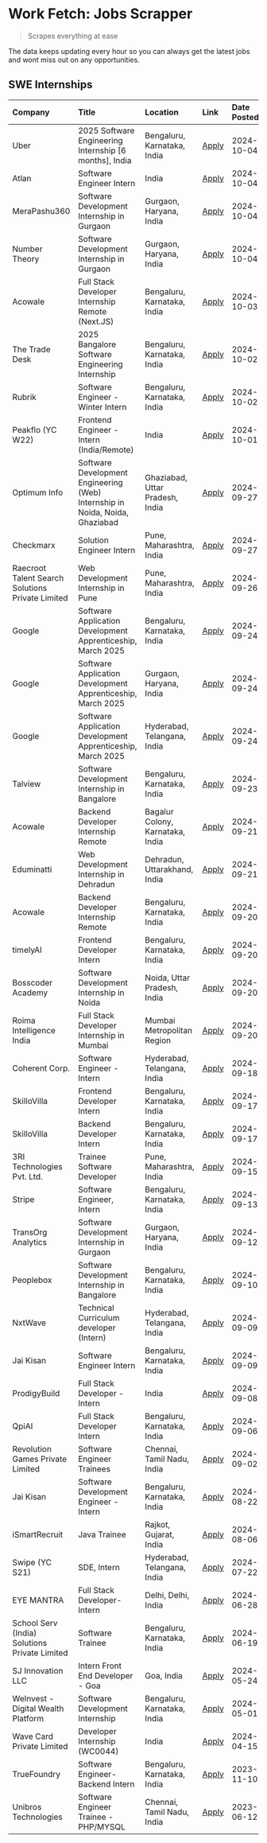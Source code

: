 # Work Fetch: Jobs Scrapper
> Scrapes everything at ease

The data keeps updating every hour so you can always get the latest jobs and wont miss out on any opportunities.

## SWE Internships
<!--START_SECTION:workfetch-->
| Company                                          | Title                                                                        | Location                         | Link                                                                                                                                                                                                                                                  | Date Posted   |
|:-------------------------------------------------|:-----------------------------------------------------------------------------|:---------------------------------|:------------------------------------------------------------------------------------------------------------------------------------------------------------------------------------------------------------------------------------------------------|:--------------|
| Uber                                             | 2025 Software Engineering Internship [6 months], India                       | Bengaluru, Karnataka, India      | [Apply](https://in.linkedin.com/jobs/view/2025-software-engineering-internship-6-months-india-at-uber-4043151908?position=9&pageNum=0&refId=8%2FcAmOn%2Bx0UKPoJCIMntvg%3D%3D&trackingId=1MAFP3g7r0FJuaPDZiVN6w%3D%3D)                                 | 2024-10-04    |
| Atlan                                            | Software Engineer Intern                                                     | India                            | [Apply](https://in.linkedin.com/jobs/view/software-engineer-intern-at-atlan-4040478822?position=24&pageNum=0&refId=8%2FcAmOn%2Bx0UKPoJCIMntvg%3D%3D&trackingId=MNnadocGg7%2BW9Jpzh2wtWQ%3D%3D)                                                        | 2024-10-04    |
| MeraPashu360                                     | Software Development Internship in Gurgaon                                   | Gurgaon, Haryana, India          | [Apply](https://in.linkedin.com/jobs/view/software-development-internship-in-gurgaon-at-merapashu360-4042419113?position=37&pageNum=0&refId=8%2FcAmOn%2Bx0UKPoJCIMntvg%3D%3D&trackingId=Wsy8RZRARy%2BGn5eO%2FEl%2BvA%3D%3D)                           | 2024-10-04    |
| Number Theory                                    | Software Development Internship in Gurgaon                                   | Gurgaon, Haryana, India          | [Apply](https://in.linkedin.com/jobs/view/software-development-internship-in-gurgaon-at-number-theory-4042414715?position=40&pageNum=0&refId=8%2FcAmOn%2Bx0UKPoJCIMntvg%3D%3D&trackingId=LpotH3bJ%2B9QF4pYG8pNTlA%3D%3D)                              | 2024-10-04    |
| Acowale                                          | Full Stack Developer Internship Remote (Next.JS)                             | Bengaluru, Karnataka, India      | [Apply](https://in.linkedin.com/jobs/view/full-stack-developer-internship-remote-next-js-at-acowale-4041816227?position=52&pageNum=0&refId=8%2FcAmOn%2Bx0UKPoJCIMntvg%3D%3D&trackingId=D7OTc6uvSh36UcnrLpqA5g%3D%3D)                                  | 2024-10-03    |
| The Trade Desk                                   | 2025 Bangalore Software Engineering Internship                               | Bengaluru, Karnataka, India      | [Apply](https://in.linkedin.com/jobs/view/2025-bangalore-software-engineering-internship-at-the-trade-desk-3987456531?position=14&pageNum=0&refId=8%2FcAmOn%2Bx0UKPoJCIMntvg%3D%3D&trackingId=cRrnQv1pPVcGSgmmFEaYkQ%3D%3D)                           | 2024-10-02    |
| Rubrik                                           | Software Engineer - Winter Intern                                            | Bengaluru, Karnataka, India      | [Apply](https://in.linkedin.com/jobs/view/software-engineer-winter-intern-at-rubrik-4006567784?position=19&pageNum=0&refId=8%2FcAmOn%2Bx0UKPoJCIMntvg%3D%3D&trackingId=%2Fj0JJAnF%2BN6cyTECfFvDxw%3D%3D)                                              | 2024-10-02    |
| Peakflo (YC W22)                                 | Frontend Engineer - Intern (India/Remote)                                    | India                            | [Apply](https://in.linkedin.com/jobs/view/frontend-engineer-intern-india-remote-at-peakflo-yc-w22-4037729755?position=16&pageNum=0&refId=8%2FcAmOn%2Bx0UKPoJCIMntvg%3D%3D&trackingId=2cyayP1ejl4%2BFnsgB6IIdg%3D%3D)                                  | 2024-10-01    |
| Optimum Info                                     | Software Development Engineering (Web) Internship in Noida, Noida, Ghaziabad | Ghaziabad, Uttar Pradesh, India  | [Apply](https://in.linkedin.com/jobs/view/software-development-engineering-web-internship-in-noida-noida-ghaziabad-at-optimum-info-4037041629?position=7&pageNum=0&refId=8%2FcAmOn%2Bx0UKPoJCIMntvg%3D%3D&trackingId=o4WNUkEsxz39hZp%2ForQ92A%3D%3D)  | 2024-09-27    |
| Checkmarx                                        | Solution Engineer Intern                                                     | Pune, Maharashtra, India         | [Apply](https://in.linkedin.com/jobs/view/solution-engineer-intern-at-checkmarx-4036405936?position=56&pageNum=0&refId=8%2FcAmOn%2Bx0UKPoJCIMntvg%3D%3D&trackingId=b6XxlQGzhSjZ%2BO6vZl%2BpVQ%3D%3D)                                                  | 2024-09-27    |
| Raecroot Talent Search Solutions Private Limited | Web Development Internship in Pune                                           | Pune, Maharashtra, India         | [Apply](https://in.linkedin.com/jobs/view/web-development-internship-in-pune-at-raecroot-talent-search-solutions-private-limited-4034584677?position=48&pageNum=0&refId=8%2FcAmOn%2Bx0UKPoJCIMntvg%3D%3D&trackingId=DC3EucZ8P%2BcdAi%2BbF03i0Q%3D%3D) | 2024-09-26    |
| Google                                           | Software Application Development Apprenticeship, March 2025                  | Bengaluru, Karnataka, India      | [Apply](https://in.linkedin.com/jobs/view/software-application-development-apprenticeship-march-2025-at-google-4032957527?position=2&pageNum=0&refId=8%2FcAmOn%2Bx0UKPoJCIMntvg%3D%3D&trackingId=SncbpfgphHYsXoRQrDuEqA%3D%3D)                        | 2024-09-24    |
| Google                                           | Software Application Development Apprenticeship, March 2025                  | Gurgaon, Haryana, India          | [Apply](https://in.linkedin.com/jobs/view/software-application-development-apprenticeship-march-2025-at-google-4032958554?position=3&pageNum=0&refId=8%2FcAmOn%2Bx0UKPoJCIMntvg%3D%3D&trackingId=GDwLAwo9ERLRce8lOZgSrg%3D%3D)                        | 2024-09-24    |
| Google                                           | Software Application Development Apprenticeship, March 2025                  | Hyderabad, Telangana, India      | [Apply](https://in.linkedin.com/jobs/view/software-application-development-apprenticeship-march-2025-at-google-4032957528?position=4&pageNum=0&refId=8%2FcAmOn%2Bx0UKPoJCIMntvg%3D%3D&trackingId=uOq3Jl5B1oJ0o7I3tUmPtg%3D%3D)                        | 2024-09-24    |
| Talview                                          | Software Development Internship in Bangalore                                 | Bengaluru, Karnataka, India      | [Apply](https://in.linkedin.com/jobs/view/software-development-internship-in-bangalore-at-talview-4033703077?position=11&pageNum=0&refId=8%2FcAmOn%2Bx0UKPoJCIMntvg%3D%3D&trackingId=nxuEkFx%2Bd7DIRFHG7b2Q5A%3D%3D)                                  | 2024-09-23    |
| Acowale                                          | Backend Developer Internship Remote                                          | Bagalur Colony, Karnataka, India | [Apply](https://in.linkedin.com/jobs/view/backend-developer-internship-remote-at-acowale-4030088707?position=18&pageNum=0&refId=8%2FcAmOn%2Bx0UKPoJCIMntvg%3D%3D&trackingId=TC3dDs7FgC%2BvlY5kh4DeoQ%3D%3D)                                           | 2024-09-21    |
| Eduminatti                                       | Web Development Internship in Dehradun                                       | Dehradun, Uttarakhand, India     | [Apply](https://in.linkedin.com/jobs/view/web-development-internship-in-dehradun-at-eduminatti-4032105381?position=26&pageNum=0&refId=8%2FcAmOn%2Bx0UKPoJCIMntvg%3D%3D&trackingId=lTcaUfI96iNIuWT6fg%2FVvw%3D%3D)                                     | 2024-09-21    |
| Acowale                                          | Backend Developer Internship Remote                                          | Bengaluru, Karnataka, India      | [Apply](https://in.linkedin.com/jobs/view/backend-developer-internship-remote-at-acowale-4030975489?position=10&pageNum=0&refId=8%2FcAmOn%2Bx0UKPoJCIMntvg%3D%3D&trackingId=MSMRmYx%2F7%2FvPDalU6iCBOQ%3D%3D)                                         | 2024-09-20    |
| timelyAI                                         | Frontend Developer Intern                                                    | Bengaluru, Karnataka, India      | [Apply](https://in.linkedin.com/jobs/view/frontend-developer-intern-at-timelyai-4030925040?position=15&pageNum=0&refId=8%2FcAmOn%2Bx0UKPoJCIMntvg%3D%3D&trackingId=U%2FkhjdnmqbtBRhcpo5AaQA%3D%3D)                                                    | 2024-09-20    |
| Bosscoder Academy                                | Software Development Internship in Noida                                     | Noida, Uttar Pradesh, India      | [Apply](https://in.linkedin.com/jobs/view/software-development-internship-in-noida-at-bosscoder-academy-4031161323?position=17&pageNum=0&refId=8%2FcAmOn%2Bx0UKPoJCIMntvg%3D%3D&trackingId=klgIevHsVQB2K0aTVK6txw%3D%3D)                              | 2024-09-20    |
| Roima Intelligence India                         | Full Stack Developer Internship in Mumbai                                    | Mumbai Metropolitan Region       | [Apply](https://in.linkedin.com/jobs/view/full-stack-developer-internship-in-mumbai-at-roima-intelligence-india-4031159544?position=53&pageNum=0&refId=8%2FcAmOn%2Bx0UKPoJCIMntvg%3D%3D&trackingId=pdyJE70CMaNLjR1Kk4wIiw%3D%3D)                      | 2024-09-20    |
| Coherent Corp.                                   | Software Engineer - Intern                                                   | Hyderabad, Telangana, India      | [Apply](https://in.linkedin.com/jobs/view/software-engineer-intern-at-coherent-corp-4029132427?position=21&pageNum=0&refId=8%2FcAmOn%2Bx0UKPoJCIMntvg%3D%3D&trackingId=OxSLWXwb15J0y%2BFspZVN5w%3D%3D)                                                | 2024-09-18    |
| SkilloVilla                                      | Frontend Developer Intern                                                    | Bengaluru, Karnataka, India      | [Apply](https://in.linkedin.com/jobs/view/frontend-developer-intern-at-skillovilla-4025873510?position=8&pageNum=0&refId=8%2FcAmOn%2Bx0UKPoJCIMntvg%3D%3D&trackingId=VWv7ZQLdC5TIRuvmzS1rDQ%3D%3D)                                                    | 2024-09-17    |
| SkilloVilla                                      | Backend Developer Intern                                                     | Bengaluru, Karnataka, India      | [Apply](https://in.linkedin.com/jobs/view/backend-developer-intern-at-skillovilla-4025860894?position=12&pageNum=0&refId=8%2FcAmOn%2Bx0UKPoJCIMntvg%3D%3D&trackingId=WLmY5y4kxwqFgwbgDCkkJA%3D%3D)                                                    | 2024-09-17    |
| 3RI Technologies Pvt. Ltd.                       | Trainee  Software Developer                                                  | Pune, Maharashtra, India         | [Apply](https://in.linkedin.com/jobs/view/trainee-software-developer-at-3ri-technologies-pvt-ltd-4026688364?position=27&pageNum=0&refId=8%2FcAmOn%2Bx0UKPoJCIMntvg%3D%3D&trackingId=clYgtwsvPNOrB7ibz2xYrA%3D%3D)                                     | 2024-09-15    |
| Stripe                                           | Software Engineer, Intern                                                    | Bengaluru, Karnataka, India      | [Apply](https://in.linkedin.com/jobs/view/software-engineer-intern-at-stripe-4008214242?position=5&pageNum=0&refId=8%2FcAmOn%2Bx0UKPoJCIMntvg%3D%3D&trackingId=1oHXpvMb75R6O8vydRXgZQ%3D%3D)                                                          | 2024-09-13    |
| TransOrg Analytics                               | Software Development Internship in Gurgaon                                   | Gurgaon, Haryana, India          | [Apply](https://in.linkedin.com/jobs/view/software-development-internship-in-gurgaon-at-transorg-analytics-4024791052?position=59&pageNum=0&refId=8%2FcAmOn%2Bx0UKPoJCIMntvg%3D%3D&trackingId=hbEmCNFZBZAI8GABPHhtEw%3D%3D)                           | 2024-09-12    |
| Peoplebox                                        | Software Development Internship in Bangalore                                 | Bengaluru, Karnataka, India      | [Apply](https://in.linkedin.com/jobs/view/software-development-internship-in-bangalore-at-peoplebox-4022411601?position=13&pageNum=0&refId=8%2FcAmOn%2Bx0UKPoJCIMntvg%3D%3D&trackingId=nJ%2Fn%2F8223y%2FLPN5PUecc%2FQ%3D%3D)                          | 2024-09-10    |
| NxtWave                                          | Technical Curriculum developer (Intern)                                      | Hyderabad, Telangana, India      | [Apply](https://in.linkedin.com/jobs/view/technical-curriculum-developer-intern-at-nxtwave-4020462207?position=35&pageNum=0&refId=8%2FcAmOn%2Bx0UKPoJCIMntvg%3D%3D&trackingId=zcgY6fDGxSfwJW7JXTvxyA%3D%3D)                                           | 2024-09-09    |
| Jai Kisan                                        | Software Engineer Intern                                                     | Bengaluru, Karnataka, India      | [Apply](https://in.linkedin.com/jobs/view/software-engineer-intern-at-jai-kisan-4024075360?position=38&pageNum=0&refId=8%2FcAmOn%2Bx0UKPoJCIMntvg%3D%3D&trackingId=XeioDvurSEKu36VHu6sH4g%3D%3D)                                                      | 2024-09-09    |
| ProdigyBuild                                     | Full Stack Developer - Intern                                                | India                            | [Apply](https://in.linkedin.com/jobs/view/full-stack-developer-intern-at-prodigybuild-4019591942?position=49&pageNum=0&refId=8%2FcAmOn%2Bx0UKPoJCIMntvg%3D%3D&trackingId=AkfoyjdkYDN%2BcgB846k9yA%3D%3D)                                              | 2024-09-08    |
| QpiAI                                            | Full Stack Developer Intern                                                  | Bengaluru, Karnataka, India      | [Apply](https://in.linkedin.com/jobs/view/full-stack-developer-intern-at-qpiai-4017395346?position=31&pageNum=0&refId=8%2FcAmOn%2Bx0UKPoJCIMntvg%3D%3D&trackingId=l4V0qkf%2Bk4qBlQWmE7Q1%2BQ%3D%3D)                                                   | 2024-09-06    |
| Revolution Games Private Limited                 | Software Engineer Trainees                                                   | Chennai, Tamil Nadu, India       | [Apply](https://in.linkedin.com/jobs/view/software-engineer-trainees-at-revolution-games-private-limited-4015912927?position=29&pageNum=0&refId=8%2FcAmOn%2Bx0UKPoJCIMntvg%3D%3D&trackingId=6364sSBP2rmdebC0VvNLdg%3D%3D)                             | 2024-09-02    |
| Jai Kisan                                        | Software Development Engineer - Intern                                       | Bengaluru, Karnataka, India      | [Apply](https://in.linkedin.com/jobs/view/software-development-engineer-intern-at-jai-kisan-4027288169?position=30&pageNum=0&refId=8%2FcAmOn%2Bx0UKPoJCIMntvg%3D%3D&trackingId=xfLKoi0iv4RMSSWugJAMrw%3D%3D)                                          | 2024-08-22    |
| iSmartRecruit                                    | Java Trainee                                                                 | Rajkot, Gujarat, India           | [Apply](https://in.linkedin.com/jobs/view/java-trainee-at-ismartrecruit-3992301825?position=32&pageNum=0&refId=8%2FcAmOn%2Bx0UKPoJCIMntvg%3D%3D&trackingId=g37Id9pGNKyFPja0QcHikw%3D%3D)                                                              | 2024-08-06    |
| Swipe (YC S21)                                   | SDE, Intern                                                                  | Hyderabad, Telangana, India      | [Apply](https://in.linkedin.com/jobs/view/sde-intern-at-swipe-yc-s21-3980368092?position=41&pageNum=0&refId=8%2FcAmOn%2Bx0UKPoJCIMntvg%3D%3D&trackingId=FPPslpwPVcfPUvU9hAPy%2FQ%3D%3D)                                                               | 2024-07-22    |
| EYE MANTRA                                       | Full Stack Developer- Intern                                                 | Delhi, Delhi, India              | [Apply](https://in.linkedin.com/jobs/view/full-stack-developer-intern-at-eye-mantra-3960988037?position=50&pageNum=0&refId=8%2FcAmOn%2Bx0UKPoJCIMntvg%3D%3D&trackingId=cvkw9bulmBnm0%2BYyJOQPuA%3D%3D)                                                | 2024-06-28    |
| School Serv (India) Solutions Private Limited    | Software Trainee                                                             | Bengaluru, Karnataka, India      | [Apply](https://in.linkedin.com/jobs/view/software-trainee-at-school-serv-india-solutions-private-limited-3953917603?position=46&pageNum=0&refId=8%2FcAmOn%2Bx0UKPoJCIMntvg%3D%3D&trackingId=8aw6A56bOS2vUbZYJ8WPdQ%3D%3D)                            | 2024-06-19    |
| SJ Innovation LLC                                | Intern Front End Developer - Goa                                             | Goa, India                       | [Apply](https://in.linkedin.com/jobs/view/intern-front-end-developer-goa-at-sj-innovation-llc-3931678611?position=22&pageNum=0&refId=8%2FcAmOn%2Bx0UKPoJCIMntvg%3D%3D&trackingId=uq%2BkITILjrg89%2BrHblcv1A%3D%3D)                                    | 2024-05-24    |
| WeInvest - Digital Wealth Platform               | Software Development Internship                                              | Bengaluru, Karnataka, India      | [Apply](https://in.linkedin.com/jobs/view/software-development-internship-at-weinvest-digital-wealth-platform-3912867225?position=6&pageNum=0&refId=8%2FcAmOn%2Bx0UKPoJCIMntvg%3D%3D&trackingId=ia2jHLPe2CFLkE3o2XHvOg%3D%3D)                         | 2024-05-01    |
| Wave Card Private Limited                        | Developer Internship (WC0044)                                                | India                            | [Apply](https://in.linkedin.com/jobs/view/developer-internship-wc0044-at-wave-card-private-limited-3900079966?position=47&pageNum=0&refId=8%2FcAmOn%2Bx0UKPoJCIMntvg%3D%3D&trackingId=dbV%2B5oo4n7sNQ3klJF5xtQ%3D%3D)                                 | 2024-04-15    |
| TrueFoundry                                      | Software Engineer-Backend Intern                                             | Bengaluru, Karnataka, India      | [Apply](https://in.linkedin.com/jobs/view/software-engineer-backend-intern-at-truefoundry-3779508170?position=45&pageNum=0&refId=8%2FcAmOn%2Bx0UKPoJCIMntvg%3D%3D&trackingId=oQWMFP1y46Vpr46U%2F218Kg%3D%3D)                                          | 2023-11-10    |
| Unibros Technologies                             | Software Engineer Trainee - PHP/MYSQL                                        | Chennai, Tamil Nadu, India       | [Apply](https://in.linkedin.com/jobs/view/software-engineer-trainee-php-mysql-at-unibros-technologies-3656599241?position=39&pageNum=0&refId=8%2FcAmOn%2Bx0UKPoJCIMntvg%3D%3D&trackingId=mJ9ZiWfxLCZk5%2BG0wGMlGg%3D%3D)                              | 2023-06-12    |
<!--END_SECTION:workfetch-->
